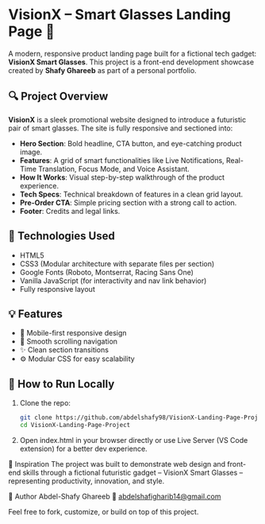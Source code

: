 # VisionX – Smart Glasses Landing Page 🚀

A modern, responsive product landing page built for a fictional tech gadget: **VisionX Smart Glasses**. This project is a front-end development showcase created by **Shafy Ghareeb** as part of a personal portfolio.

## 🔍 Project Overview

**VisionX** is a sleek promotional website designed to introduce a futuristic pair of smart glasses. The site is fully responsive and sectioned into:

- **Hero Section**: Bold headline, CTA button, and eye-catching product image.
- **Features**: A grid of smart functionalities like Live Notifications, Real-Time Translation, Focus Mode, and Voice Assistant.
- **How It Works**: Visual step-by-step walkthrough of the product experience.
- **Tech Specs**: Technical breakdown of features in a clean grid layout.
- **Pre-Order CTA**: Simple pricing section with a strong call to action.
- **Footer**: Credits and legal links.

## 🧱 Technologies Used

- HTML5
- CSS3 (Modular architecture with separate files per section)
- Google Fonts (Roboto, Montserrat, Racing Sans One)
- Vanilla JavaScript (for interactivity and nav link behavior)
- Fully responsive layout

## 💡 Features

- 📱 Mobile-first responsive design
- 🔗 Smooth scrolling navigation
- ✨ Clean section transitions
- ⚙️ Modular CSS for easy scalability

## 🚀 How to Run Locally

1. Clone the repo:
   ```bash
   git clone https://github.com/abdelshafy98/VisionX-Landing-Page-Project.git
   cd VisionX-Landing-Page-Project

2. Open index.html in your browser directly
or use Live Server (VS Code extension) for a better dev experience.

🧠 Inspiration
The project was built to demonstrate web design and front-end skills through a fictional futuristic gadget – VisionX Smart Glasses – representing productivity, innovation, and style.

👤 Author
Abdel-Shafy Ghareeb
📧 abdelshafigharib14@gmail.com

Feel free to fork, customize, or build on top of this project.
